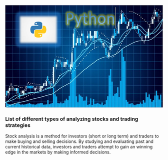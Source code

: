 <img src="TitlePython.PNG">

### List of different types of analyzing stocks and trading strategies

Stock analysis is a method for investors (short or long term) and traders to make buying and selling decisions. By studying and evaluating past and current historical data, investors and traders attempt to gain an winning edge in the markets by making informed decisions.  
